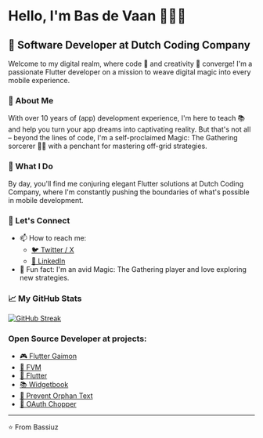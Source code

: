 # Hello, I'm Bas de Vaan 👋🧙‍♂️

## 🚀 Software Developer at Dutch Coding Company

Welcome to my digital realm, where code 🧬 and creativity 🎨 converge! I'm a passionate Flutter developer on a mission to weave digital magic into every mobile experience.

### 🌟 About Me
With over 10 years of (app) development experience, I'm here to teach 📚 and help you turn your app dreams into captivating reality. But that's not all – beyond the lines of code, I'm a self-proclaimed Magic: The Gathering sorcerer 🧙‍♂️ with a penchant for mastering off-grid strategies.

### 💼 What I Do
By day, you'll find me conjuring elegant Flutter solutions at Dutch Coding Company, where I'm constantly pushing the boundaries of what's possible in mobile development.

### 🤝 Let's Connect
- 📫 How to reach me:
    - [🐦 Twitter / X](https://x.com/bassiuz)
    - [🔗 LinkedIn](https://www.linkedin.com/in/bas-de-vaan-31609046/)
- 👾 Fun fact: I'm an avid Magic: The Gathering player and love exploring new strategies.

### 📈 My GitHub Stats
[![GitHub Streak](https://streak-stats.demolab.com?user=bassiuz&theme=nightfox&hide_border=true)](https://git.io/streak-stats)

### Open Source Developer at projects:
- [🎮 Flutter Gaimon](https://github.com/istornz/flutter_gaimon)
- [🚀 FVM](https://github.com/leoafarias/fvm)
- [📱 Flutter](https://github.com/flutter/flutter)
- [📚 Widgetbook](https://github.com/widgetbook/widgetbook)
- [📖 Prevent Orphan Text](https://github.com/Bassiuz/prevent_orphan_text)
- [🔐 OAuth Chopper](https://github.com/DutchCodingCompany/oauth_chopper)

---

⭐️ From Bassiuz
